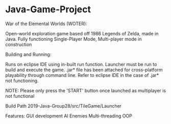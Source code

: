 # Java-Game-Project

War of the Elemental Worlds (WOTER):

Open-world exploration game based off 1986 Legends of Zelda, made in Java. Fully functioning Single-Player Mode, Multi-player mode in construction

Building and Running:

Runs on eclipse IDE using in-built run function. Launcher must be run to build and execute the game. .jar* file has been attached for cross-platform playability through command line. Refer to eclipse IDE in the case of .jar* not functioning.

NOTE: Please only press the 'START' button once launched as multiplayer is not functional

Build Path 2019-Java-Group28/src/TileGame/Launcher

Features:
GUI development
AI Enemies
Multi-threading
OOP
